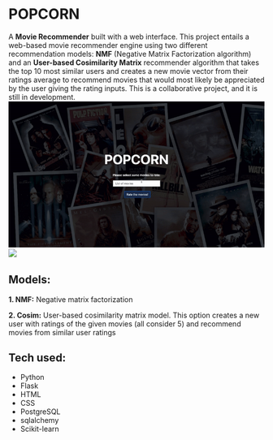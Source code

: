 # POPCORN

A **Movie Recommender** built with a web interface. This project entails a web-based movie recommender engine using two different recommendation models: **NMF** (Negative Matrix Factorization algorithm) and an **User-based Cosimilarity Matrix** recommender algorithm that takes the top 10 most similar users and creates a new movie vector from their ratings average to recommend movies that would most likely be appreciated by the user giving the rating inputs. This is a collaborative project, and it is still in development.
<img src="https://github.com/brauliotegui/POPCORN/blob/master/demo1.gif">
<img src="https://github.com/brauliotegui/POPCORN/blob/master/demo2.gif">

## Models:
  **1. NMF:** Negative matrix factorization
  
  **2. Cosim:** User-based cosimilarity matrix model. This option creates a new user with ratings of the given movies (all consider 5) and recommend movies from similar user ratings
  

## Tech used:
 - Python
 - Flask
 - HTML
 - CSS
 - PostgreSQL
 - sqlalchemy
 - Scikit-learn
